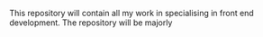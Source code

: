 This repository will contain all my work in specialising in front end development.
The repository will be majorly 